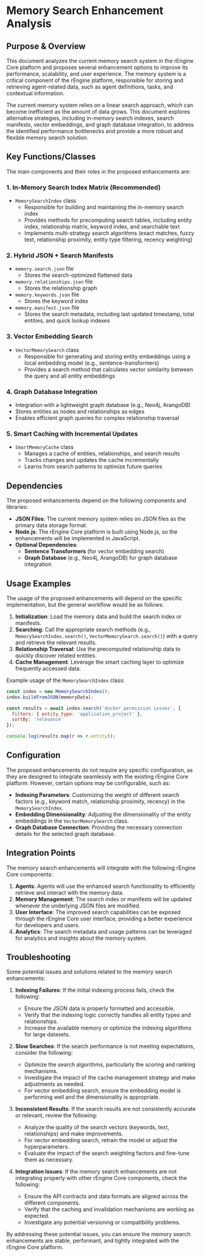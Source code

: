 # Memory Search Enhancement Analysis

## Purpose & Overview

This document analyzes the current memory search system in the rEngine Core platform and proposes several enhancement options to improve its performance, scalability, and user experience. The memory system is a critical component of the rEngine platform, responsible for storing and retrieving agent-related data, such as agent definitions, tasks, and contextual information.

The current memory system relies on a linear search approach, which can become inefficient as the amount of data grows. This document explores alternative strategies, including in-memory search indexes, search manifests, vector embeddings, and graph database integration, to address the identified performance bottlenecks and provide a more robust and flexible memory search solution.

## Key Functions/Classes

The main components and their roles in the proposed enhancements are:

### 1. In-Memory Search Index Matrix (Recommended)

- `MemorySearchIndex` class
  - Responsible for building and maintaining the in-memory search index
  - Provides methods for precomputing search tables, including entity index, relationship matrix, keyword index, and searchable text
  - Implements multi-strategy search algorithms (exact matches, fuzzy text, relationship proximity, entity type filtering, recency weighting)

### 2. Hybrid JSON + Search Manifests

- `memory.search.json` file
  - Stores the search-optimized flattened data
- `memory.relationships.json` file
  - Stores the relationship graph
- `memory.keywords.json` file
  - Stores the keyword index
- `memory.manifest.json` file
  - Stores the search metadata, including last updated timestamp, total entities, and quick lookup indexes

### 3. Vector Embedding Search

- `VectorMemorySearch` class
  - Responsible for generating and storing entity embeddings using a local embedding model (e.g., sentence-transformers)
  - Provides a search method that calculates vector similarity between the query and all entity embeddings

### 4. Graph Database Integration

- Integration with a lightweight graph database (e.g., Neo4j, ArangoDB)
- Stores entities as nodes and relationships as edges
- Enables efficient graph queries for complex relationship traversal

### 5. Smart Caching with Incremental Updates

- `SmartMemoryCache` class
  - Manages a cache of entities, relationships, and search results
  - Tracks changes and updates the cache incrementally
  - Learns from search patterns to optimize future queries

## Dependencies

The proposed enhancements depend on the following components and libraries:

- **JSON Files**: The current memory system relies on JSON files as the primary data storage format.
- **Node.js**: The rEngine Core platform is built using Node.js, so the enhancements will be implemented in JavaScript.
- **Optional Dependencies**:
  - **Sentence Transformers** (for vector embedding search)
  - **Graph Database** (e.g., Neo4j, ArangoDB) for graph database integration

## Usage Examples

The usage of the proposed enhancements will depend on the specific implementation, but the general workflow would be as follows:

1. **Initialization**: Load the memory data and build the search index or manifests.
2. **Searching**: Call the appropriate search methods (e.g., `MemorySearchIndex.search()`, `VectorMemorySearch.search()`) with a query and retrieve the relevant results.
3. **Relationship Traversal**: Use the precomputed relationship data to quickly discover related entities.
4. **Cache Management**: Leverage the smart caching layer to optimize frequently accessed data.

Example usage of the `MemorySearchIndex` class:

```javascript
const index = new MemorySearchIndex();
index.buildFromJSON(memoryData);

const results = await index.search('docker permission issues', {
  filters: { entity_type: 'application_project' },
  sortBy: 'relevance'
});

console.log(results.map(r => r.entity));
```

## Configuration

The proposed enhancements do not require any specific configuration, as they are designed to integrate seamlessly with the existing rEngine Core platform. However, certain options may be configurable, such as:

- **Indexing Parameters**: Customizing the weight of different search factors (e.g., keyword match, relationship proximity, recency) in the `MemorySearchIndex`.
- **Embedding Dimensionality**: Adjusting the dimensionality of the entity embeddings in the `VectorMemorySearch` class.
- **Graph Database Connection**: Providing the necessary connection details for the selected graph database.

## Integration Points

The memory search enhancements will integrate with the following rEngine Core components:

1. **Agents**: Agents will use the enhanced search functionality to efficiently retrieve and interact with the memory data.
2. **Memory Management**: The search index or manifests will be updated whenever the underlying JSON files are modified.
3. **User Interface**: The improved search capabilities can be exposed through the rEngine Core user interface, providing a better experience for developers and users.
4. **Analytics**: The search metadata and usage patterns can be leveraged for analytics and insights about the memory system.

## Troubleshooting

Some potential issues and solutions related to the memory search enhancements:

1. **Indexing Failures**: If the initial indexing process fails, check the following:
   - Ensure the JSON data is properly formatted and accessible.
   - Verify that the indexing logic correctly handles all entity types and relationships.
   - Increase the available memory or optimize the indexing algorithms for large datasets.

1. **Slow Searches**: If the search performance is not meeting expectations, consider the following:
   - Optimize the search algorithms, particularly the scoring and ranking mechanisms.
   - Investigate the impact of the cache management strategy and make adjustments as needed.
   - For vector embedding search, ensure the embedding model is performing well and the dimensionality is appropriate.

1. **Inconsistent Results**: If the search results are not consistently accurate or relevant, review the following:
   - Analyze the quality of the search vectors (keywords, text, relationships) and make improvements.
   - For vector embedding search, retrain the model or adjust the hyperparameters.
   - Evaluate the impact of the search weighting factors and fine-tune them as necessary.

1. **Integration Issues**: If the memory search enhancements are not integrating properly with other rEngine Core components, check the following:
   - Ensure the API contracts and data formats are aligned across the different components.
   - Verify that the caching and invalidation mechanisms are working as expected.
   - Investigate any potential versioning or compatibility problems.

By addressing these potential issues, you can ensure the memory search enhancements are stable, performant, and tightly integrated with the rEngine Core platform.
